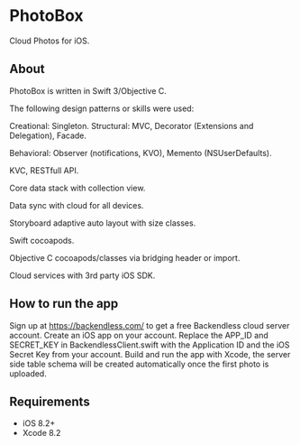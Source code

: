 # PhotoBox
Cloud Photos for iOS.

## About

PhotoBox is written in Swift 3/Objective C.

The following design patterns or skills were used:

Creational: Singleton.
Structural: MVC, Decorator (Extensions and Delegation), Facade.

Behavioral: Observer (notifications, KVO), Memento (NSUserDefaults).


KVC, RESTfull API.

Core data stack with collection view.

Data sync with cloud for all devices.

Storyboard adaptive auto layout with size classes.

Swift cocoapods.

Objective C cocoapods/classes via bridging header or import.

Cloud services with 3rd party iOS SDK.

## How to run the app

Sign up at https://backendless.com/ to get a free Backendless cloud server account.
Create an iOS app on your account. 
Replace the APP_ID and SECRET_KEY in BackendlessClient.swift with the Application ID and the iOS Secret Key from your account.
Build and run the app with Xcode, the server side table schema will be created automatically once the first photo is uploaded.

## Requirements

- iOS 8.2+
- Xcode 8.2
